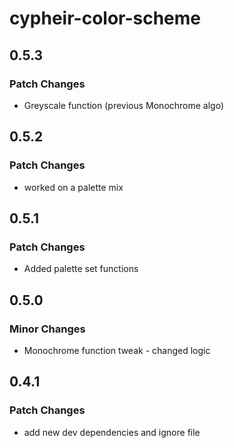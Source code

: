 # cypheir-color-scheme

## 0.5.3

### Patch Changes

- Greyscale function (previous Monochrome algo)

## 0.5.2

### Patch Changes

- worked on a palette mix

## 0.5.1

### Patch Changes

- Added palette set functions

## 0.5.0

### Minor Changes

- Monochrome function tweak - changed logic

## 0.4.1

### Patch Changes

- add new dev dependencies and ignore file
